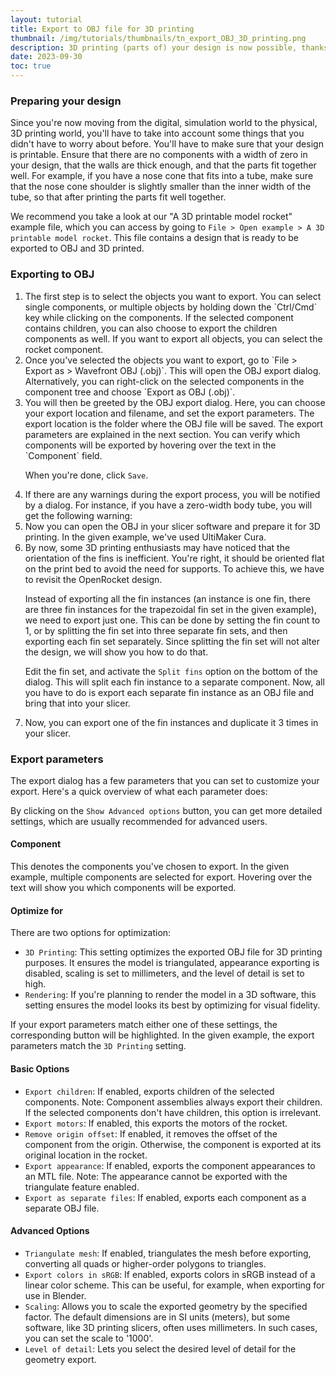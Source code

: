 ```yaml
---
layout: tutorial
title: Export to OBJ file for 3D printing
thumbnail: /img/tutorials/thumbnails/tn_export_OBJ_3D_printing.png
description: 3D printing (parts of) your design is now possible, thanks to the OBJ export feature in OpenRocket. This tutorial will show you how to export your design to OBJ, and how to prepare it for 3D printing.
date: 2023-09-30
toc: true
---
```


### Preparing your design
Since you're now moving from the digital, simulation world to the physical, 3D printing world, you'll have to take into account some things that you didn't have to worry about before. You'll have to make sure that your design is printable. Ensure that there are no components with a width of zero in your design, that the walls are thick enough, and that the parts fit together well. For example, if you have a nose cone that fits into a tube, make sure that the nose cone shoulder is slightly smaller than the inner width of the tube, so that after printing the parts fit well together.

We recommend you take a look at our "A 3D printable model rocket" example file, which you can access by going to `File > Open example > A 3D printable model rocket`. This file contains a design that is ready to be exported to OBJ and 3D printed.

<script>
  addImageWithCaption('/img/tutorials/export_OBJ_3D_printing/ExampleRocket.png', 'Example file "A 3D printable model rocket"', '60%', false);
</script>

### Exporting to OBJ
<ol class="step-list">
<li markdown="1">  <!-- We want to keep markdown -->
  The first step is to select the objects you want to export. You can select single components, or multiple objects by holding down the `Ctrl/Cmd` key while clicking on the components. If the selected component contains children, you can also choose to export the children components as well. If you want to export all objects, you can select the rocket component.

  <script>
    addImageWithCaption('/img/tutorials/export_OBJ_3D_printing/SelectExportComponents.png', 'Selecting which components to export', '80%', false);
  </script>
</li>

<li markdown="1">
  Once you've selected the objects you want to export, go to `File > Export as > Wavefront OBJ (.obj)`. This will open the OBJ export dialog. Alternatively, you can right-click on the selected components in the component tree and choose `Export as OBJ (.obj)`.

  <script>
    addImageWithCaption('/img/tutorials/export_OBJ_3D_printing/AccessExportDialog.png', 'Access the export dialog through the application ribbon or context menu', '70%', false);
  </script>
</li>

<li markdown="1">
  You will then be greeted by the OBJ export dialog. Here, you can choose your export location and filename, and set the export parameters. The export location is the folder where the OBJ file will be saved. The export parameters are explained in the next section. You can verify which components will be exported by hovering over the text in the `Component` field.

  <script>
    addImageWithCaption('/img/tutorials/export_OBJ_3D_printing/ExportDialog.png', 'OBJ export dialog', '80%', false);
  </script>

  <script>
    addWarningMessage('The OBJ exporting is optimized for individual components. We recommend you export each component separately by enabling the option `Export as separate files`. If not, the exported OBJ geometry may not be manifold and may not be sliced properly by your slicer software.', true)
  </script>

  When you're done, click `Save`.
</li>

<li>
  If there are any warnings during the export process, you will be notified by a dialog. For instance, if you have a zero-width body tube, you will get the following warning:

  <script>
    addImageWithCaption('/img/tutorials/export_OBJ_3D_printing/ExportWarning.png', 'Export warning due to a body tube width 0 wall thickness', '50%', false);
  </script>
</li>

<li>
  Now you can open the OBJ in your slicer software and prepare it for 3D printing. In the given example, we've used UltiMaker Cura.

  <script>
    addWarningMessage('If your slicer does not support importing OBJ files, you can use conversion software to convert the OBJ to for instance STL.', false)
  </script>

  <script>
    addImageWithCaption('/img/tutorials/export_OBJ_3D_printing/Sliced.png', 'Sliced geometry using UltiMaker Cura', '80%', false);
  </script>
</li>

<li markdown="1">
  By now, some 3D printing enthusiasts may have noticed that the orientation of the fins is inefficient. You're right, it should be oriented flat on the print bed to avoid the need for supports. To achieve this, we have to revisit the OpenRocket design.

  Instead of exporting all the fin instances (an instance is one fin, there are three fin instances for the trapezoidal fin set in the given example), we need to export just one. This can be done by setting the fin count to 1, or by splitting the fin set into three separate fin sets, and then exporting each fin set separately. Since splitting the fin set will not alter the design, we will show you how to do that.

  Edit the fin set, and activate the `Split fins` option on the bottom of the dialog. This will split each fin instance to a separate component. Now, all you have to do is export each separate fin instance as an OBJ file and bring that into your slicer.

  <script>
    addImageWithCaption('/img/tutorials/export_OBJ_3D_printing/FinsEdit.png', 'Split fins option in the fin edit dialog', '50%', false);
  </script>

  <script>
    addImageWithCaption('/img/tutorials/export_OBJ_3D_printing/SplitFins.png', 'Result before and after splitting the fin', '70%', false);
  </script>
</li>

<li markdown="1">
  Now, you can export one of the fin instances and duplicate it 3 times in your slicer.

  <script>
    addImageWithCaption('/img/tutorials/export_OBJ_3D_printing/SliceFins.png', 'Steps to slice the fins', '85%', false);
  </script>
</li>
</ol>

### Export parameters
The export dialog has a few parameters that you can set to customize your export. Here's a quick overview of what each parameter does:

<script>
  addImageWithCaption('/img/tutorials/export_OBJ_3D_printing/ExportParameters.png', 'Export warning due to a body tube with 0 wall thickness', '25%', false);
</script>

By clicking on the `Show Advanced options` button, you can get more detailed settings, which are usually recommended for advanced users.

#### Component
This denotes the components you've chosen to export. In the given example, multiple components are selected for export. Hovering over the text will show you which components will be exported.

#### Optimize for
There are two options for optimization:

- `3D Printing`: This setting optimizes the exported OBJ file for 3D printing purposes. It ensures the model is triangulated, appearance exporting is disabled, scaling is set to millimeters, and the level of detail is set to high.
- `Rendering`: If you're planning to render the model in a 3D software, this setting ensures the model looks its best by optimizing for visual fidelity.

If your export parameters match either one of these settings, the corresponding button will be highlighted. In the given example, the export parameters match the `3D Printing` setting.

#### Basic Options

- `Export children`: If enabled, exports children of the selected components. Note: Component assemblies always export their children. If the selected components don't have children, this option is irrelevant.
- `Export motors`: If enabled, this exports the motors of the rocket.
- `Remove origin offset`: If enabled, it removes the offset of the component from the origin. Otherwise, the component is exported at its original location in the rocket.
- `Export appearance`: If enabled, exports the component appearances to an MTL file. Note: The appearance cannot be exported with the triangulate feature enabled.
- `Export as separate files`: If enabled, exports each component as a separate OBJ file.

#### Advanced Options

- `Triangulate mesh`: If enabled, triangulates the mesh before exporting, converting all quads or higher-order polygons to triangles.
- `Export colors in sRGB`: If enabled, exports colors in sRGB instead of a linear color scheme. This can be useful, for example, when exporting for use in Blender.
- `Scaling`: Allows you to scale the exported geometry by the specified factor. The default dimensions are in SI units (meters), but some software, like 3D printing slicers, often uses millimeters. In such cases, you can set the scale to '1000'.
- `Level of detail`: Lets you select the desired level of detail for the geometry export.


